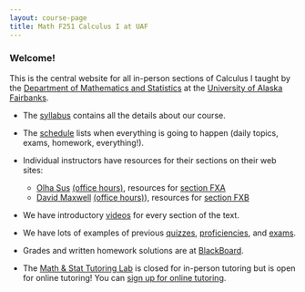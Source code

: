 ```yaml
---
layout: course-page
title: Math F251 Calculus I at UAF
---
```


### Welcome!

This is the central website for all in-person sections of Calculus I 
taught by the [Department of Mathematics and Statistics](http://www.uaf.edu/dms)
at the [University of Alaska Fairbanks](http://www.uaf.edu).

* The [syllabus](assets/general/Spring2020/MATH251-Syllabus-S2021-generic.pdf) contains all the details about our course.

* The [schedule](assets/general/Spring2021/Math251-Schedule.pdf) lists when everything is going to happen (daily topics, exams, homework, everything!).

* Individual instructors have resources for their sections on their web sites:

	- [Olha Sus](http://jrfaudree.github.io/) [(office hours)](FIXME), resources for [section FXA](FIXME)
	- [David Maxwell](http://damaxwell.github.io/) [(office hours)](http://damaxwell.github.io/math251#office-hours)), resources for [section FXB](http://damaxwell.github.io/math251)

* We have introductory [videos](videos) for every section of the text.

* We have lots of examples of previous [quizzes](quizzes), 
[proficiencies](proficiencies), and [exams](exams).

* Grades and written homework solutions are at [BlackBoard](https://classes.alaska.edu).

* The [Math & Stat Tutoring Lab](https://www.uaf.edu/dms/mathlab/index.php) is closed for in-person tutoring but is open for online tutoring!  You can [sign up for online tutoring](https://fairbanks.go-redrock.com/).
